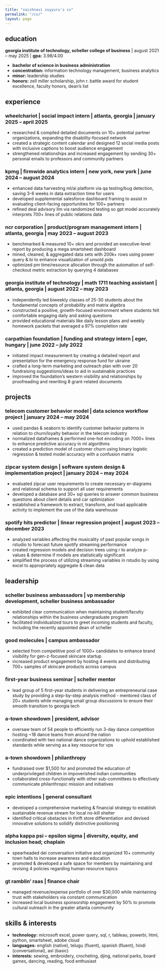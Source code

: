 ```yaml
---
title: "vaishnavi vuyyuru's cv"
permalink: "/cv/"
layout: page
---
```


## education
**georgia institute of technology, scheller college of business** | august 2021 – may 2025 | **gpa:** 3.98/4.00
- **bachelor of science in business administration**
- **concentration:** information technology management, business analytics  
- **minor:** leadership studies  
- **honors:** zell miller scholarship, john r. battle award for student excellence, faculty honors, dean’s list

## experience
### **wheelchariot** | social impact intern | atlanta, georgia | january 2025 – april 2025
- researched & compiled detailed documents on 10+ potential partner organizations, expanding the disability-focused network
- created a strategic content calendar and designed 12 social media posts with inclusive captions to boost audience engagement
- strengthened relationships and increased engagement by sending 30+ personal emails to professors and community partners

### **kpmg** | firmwide analytics intern | new york, new york | june 2024 – august 2024
- enhanced data harvesting ml/ai platform via qa testing/bug detection, saving 3-6 weeks in data extraction time for users
- developed supplemental salesforce dashboard framing to assist in evaluating client-facing opportunities for 100+ partners
- refined deal advisory llm via randomized testing so gpt model accurately interprets 700+ lines of public relations data

### **ncr corporation** | product/program management intern | atlanta, georgia | may 2023 – august 2023
- benchmarked & measured 10+ okrs and provided an executive-level report by producing a mega smartsheet dashboard  
- mined, cleaned, & aggregated data sets with 200k+ rows using power query & bi to enhance visualization of unsold pids  
- optimized pm time/resource allocation through the automation of self-checkout metric extraction by querying 4 databases  

### **georgia institute of technology** | math 1711 teaching assistant | atlanta, georgia | august 2022 – may 2023 
- independently led biweekly classes of 25-30 students about the fundamental concepts of probability and matrix algebra  
- constructed a positive, growth-focused environment where students felt comfortable engaging daily and asking questions  
- provided educational materials like daily lesson plans and weekly homework packets that averaged a 97% completion rate  

### **carpathian foundation** | funding and strategy intern | eger, hungary | june 2022 – july 2022
- initiated impact measurement by creating a detailed report and presentation for the emergency response fund for ukraine  
- crafted a long-term marketing and outreach plan with over 20 fundraising suggestions/ideas to aid in sustainable practices  
- improved the foundation’s western visibility and relationships by proofreading and rewriting 8 grant-related documents  

## projects
### **telecom customer behavior model** | data science workflow project | january 2024 – may 2024
- used pandas & seaborn to identify customer behavior patterns in relation to churn/loyalty behavior in the telecom industry
- normalized dataframes & performed one-hot encoding on 7000+ lines to enhance predictive accuracy in ml algorithms
- created a prediction model of customer churn using binary logistic regression & tested model accuracy with a confusion matrix

### **zipcar system design** | software system design & implementation project | january 2024 – may 2024
- evaluated zipcar user requirements to create necessary er-diagrams and relational schema to support all user requirements  
- developed a database and 30+ sql queries to answer common business questions about client details and car optimization  
- established a framework to extract, transform, and load applicable activity to implement the use of the data warehouse  

### **spotify hits predictor** | linear regression project | august 2023 – december 2023
- analyzed variables affecting the musicality of past popular songs in rstudio to forecast future spotify streaming performance
- created regression models and decision trees using r to analyze p-values & determine if models are statistically significant
- simplified the process of utilizing streaming variables in rstudio by using excel to appropriately aggregate & clean data

## leadership
### **scheller business ambassadors** | vp membership development, scheller business ambassador
- exhibited clear communication when maintaining student/faculty relationships within the business undergraduate program  
- facilitated individualized tours to greet incoming students and faculty, including the recently appointed dean of scheller  

### **good molecules** | campus ambassador
- selected from competitive pool of 1000+ candidates to enhance brand visibility for gen-z-focused skincare startup  
- increased product engagement by hosting 4 events and distributing 700+ samples of skincare products across campus  

### **first-year business seminar** | scheller mentor
- lead group of 5 first-year students in delivering an entrepreneurial case study by providing a step-by-step analysis method - mentored class of 20+ students while managing small group discussions to ensure their smooth transition to georgia tech  

### **a-town showdown** | president, advisor
- oversaw team of 54 people to efficiently run 3-day dance competition hosting ~18 dance teams from around the nation  
- coordinated with two national dance organizations to uphold established standards while serving as a key resource for vps  

### **a-town showdown** | philanthropy
- fundraised over $1,500 for and promoted the education of underprivileged children in impoverished indian communities  
- collaborated cross-functionally with other sub-committees to effectively communicate philanthropic mission and initiatives  

### **epic intentions** | general consultant  
- developed a comprehensive marketing & financial strategy to establish sustainable revenue stream for local no-kill shelter  
- identified critical obstacles in thrift store differentiation and devised innovative solutions to solidify distinctive positioning  

### **alpha kappa psi – epsilon sigma** | diversity, equity, and inclusion head; chaplain 
- spearheaded dei conversation initiative and organized 10+ community town halls to increase awareness and education  
- promoted & developed a safe space for members by maintaining and revising 4 policies regarding human resource topics  

### **gt ramblin’ raas** | finance chair
- managed revenue/expense portfolio of over $30,000 while maintaining trust with stakeholders via constant communication  
- increased local business sponsorship engagement by 50% to promote cultural outreach in the greater atlanta community  

## skills & interests
- **technology:** microsoft excel, power query, sql, r, tableau, powerbi, html, python, smartsheet, adobe cloud  
- **languages:** english (native), telugu (fluent), spanish (fluent), hindi (conversational), asl (basic)  
- **interests:** sewing, embroidery, crocheting, djing, national parks, board games, dancing, reading, food enthusiast
